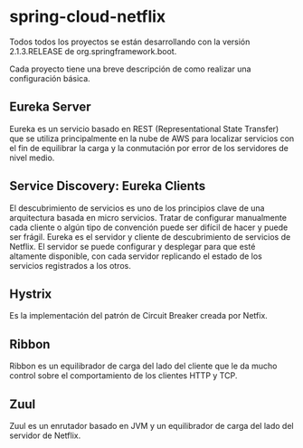 # spring-cloud-netflix

Todos todos los proyectos se están desarrollando con la versión 2.1.3.RELEASE de org.springframework.boot.

Cada proyecto tiene una breve descripción de como realizar una configuración básica.

## Eureka Server

Eureka es un servicio basado en REST (Representational State Transfer) que se utiliza principalmente 
en la nube de AWS para localizar servicios con el fin de equilibrar la carga y la conmutación por 
error de los servidores de nivel medio.

## Service Discovery: Eureka Clients

El descubrimiento de servicios es uno de los principios clave de una arquitectura basada en 
micro servicios. Tratar de configurar manualmente cada cliente o algún tipo de convención puede ser 
difícil de hacer y puede ser frágil. Eureka es el servidor y cliente de descubrimiento de servicios 
de Netflix. 	El servidor se puede configurar y desplegar para que esté altamente disponible, 
con cada servidor replicando el estado de los servicios registrados a los otros.

## Hystrix

Es la implementación del patrón de Circuit Breaker creada por Netfix.

## Ribbon

Ribbon es un equilibrador de carga del lado del cliente que le da mucho control sobre el comportamiento de los clientes HTTP y TCP.
 
## Zuul

Zuul es un enrutador basado en JVM y un equilibrador de carga del lado del servidor de Netflix.
